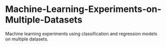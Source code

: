 # Machine-Learning-Experiments-on-Multiple-Datasets
Machine learning experiments using classification and regression models on multiple datasets.
